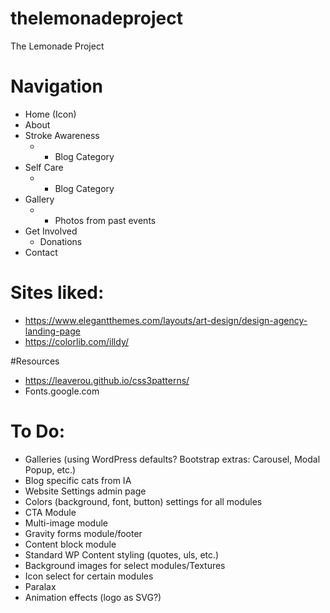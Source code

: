 # thelemonadeproject
The Lemonade Project

# Navigation
- Home (Icon)
- About
- Stroke Awareness 
	- - Blog Category
- Self Care
	- - Blog Category
- Gallery
	- - Photos from past events
- Get Involved
	- Donations
- Contact

# Sites liked:
- https://www.elegantthemes.com/layouts/art-design/design-agency-landing-page
- https://colorlib.com/illdy/

#Resources
- https://leaverou.github.io/css3patterns/
- Fonts.google.com

# To Do:
- Galleries (using WordPress defaults? Bootstrap extras: Carousel, Modal Popup, etc.)
- Blog specific cats from IA
- Website Settings admin page
- Colors (background, font, button) settings for all modules
- CTA Module
- Multi-image module
- Gravity forms module/footer
- Content block module
- Standard WP Content styling (quotes, uls, etc.)
- Background images for select modules/Textures
- Icon select for certain modules
- Paralax
- Animation effects (logo as SVG?)
